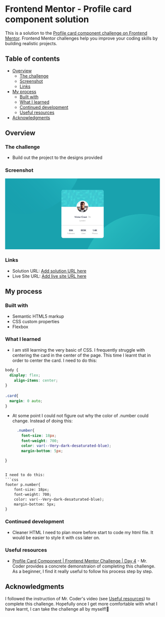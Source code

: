 # Frontend Mentor - Profile card component solution

This is a solution to the [Profile card component challenge on Frontend Mentor](https://www.frontendmentor.io/challenges/profile-card-component-cfArpWshJ). Frontend Mentor challenges help you improve your coding skills by building realistic projects. 

## Table of contents

- [Overview](#overview)
  - [The challenge](#the-challenge)
  - [Screenshot](#screenshot)
  - [Links](#links)
- [My process](#my-process)
  - [Built with](#built-with)
  - [What I learned](#what-i-learned)
  - [Continued development](#continued-development)
  - [Useful resources](#useful-resources)
- [Acknowledgments](#acknowledgments)


## Overview

### The challenge

- Build out the project to the designs provided

### Screenshot

![](screenshot.png)

### Links

- Solution URL: [Add solution URL here](https://your-solution-url.com)
- Live Site URL: [Add live site URL here](https://your-live-site-url.com)

## My process

### Built with

- Semantic HTML5 markup
- CSS custom properties
- Flexbox


### What I learned

- I am still learning the very basic of CSS. I frequently struggle with centering the card in the center of the page. This time I learnt that in order to center the card. I need to do this: 
```css
body {
  display: flex;
    align-items: center;
}

.card{
  margin: 0 auto;
}
```

- At some point I could not figure out why the color of .number could change.
Instead of doing this:
  ```css
    .number{
      font-size: 18px;
      font-weight: 700;
      color: var(--Very-dark-desaturated-blue);
      margin-bottom: 5px;
}
```

I need to do this:
```css
footer p.number{
    font-size: 18px;
    font-weight: 700;
    color: var(--Very-dark-desaturated-blue);
    margin-bottom: 5px;
}
```

### Continued development

- Cleaner HTML
  I need to plan more before start to code my html file. It would be easier to style it with css later on.

### Useful resources

- [Profile Card Component | Frontend Mentor Challenge | Day 4](https://www.youtube.com/watch?v=NZpG9EBKYWc) - Mr. Coder provides a concrete demonstraion of completing this challenge. As a beginner, I find it really useful to follow his process step by step.


## Acknowledgments
I followed the instruction of Mr. Coder's video (see [Useful resources](#useful-resources)) to complete this challenge. Hopefully once I get more comfortable with what I have learnt, I can take the challenge all by myself!🙌
